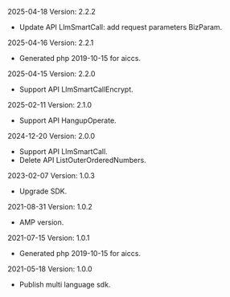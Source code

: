 2025-04-18 Version: 2.2.2
- Update API LlmSmartCall: add request parameters BizParam.


2025-04-16 Version: 2.2.1
- Generated php 2019-10-15 for aiccs.

2025-04-15 Version: 2.2.0
- Support API LlmSmartCallEncrypt.


2025-02-11 Version: 2.1.0
- Support API HangupOperate.


2024-12-20 Version: 2.0.0
- Support API LlmSmartCall.
- Delete API ListOuterOrderedNumbers.


2023-02-07 Version: 1.0.3
- Upgrade SDK.

2021-08-31 Version: 1.0.2
- AMP version.

2021-07-15 Version: 1.0.1
- Generated php 2019-10-15 for aiccs.

2021-05-18 Version: 1.0.0
- Publish multi language sdk.

